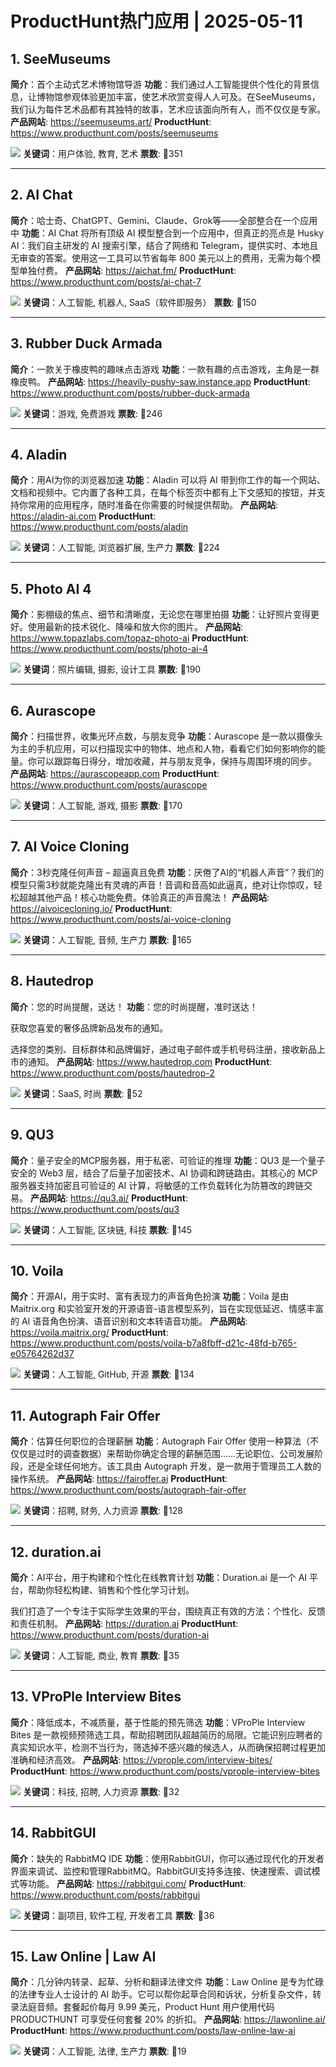 # ProductHunt热门应用 | 2025-05-11

## 1. SeeMuseums
**简介**：首个主动式艺术博物馆导游
**功能**：我们通过人工智能提供个性化的背景信息，让博物馆参观体验更加丰富，使艺术欣赏变得人人可及。在SeeMuseums，我们认为每件艺术品都有其独特的故事，艺术应该面向所有人，而不仅仅是专家。
**产品网站**: https://seemuseums.art/
**ProductHunt**: https://www.producthunt.com/posts/seemuseums

![](https://ph-files.imgix.net/66425d55-a4fc-4ba3-8868-ffba02a5690f.png)
**关键词**：用户体验, 教育, 艺术
**票数**: 🔺351

---

## 2. AI Chat
**简介**：哈士奇、ChatGPT、Gemini、Claude、Grok等——全部整合在一个应用中
**功能**：AI Chat 将所有顶级 AI 模型整合到一个应用中，但真正的亮点是 Husky AI：我们自主研发的 AI 搜索引擎，结合了网络和 Telegram，提供实时、本地且无审查的答案。使用这一工具可以节省每年 800 美元以上的费用，无需为每个模型单独付费。
**产品网站**: https://aichat.fm/
**ProductHunt**: https://www.producthunt.com/posts/ai-chat-7

![](https://ph-files.imgix.net/7ff9d4c4-95e0-4554-8fd4-29602a9dfeec.png)
**关键词**：人工智能, 机器人, SaaS（软件即服务）
**票数**: 🔺150

---

## 3. Rubber Duck Armada
**简介**：一款关于橡皮鸭的趣味点击游戏
**功能**：一款有趣的点击游戏，主角是一群橡皮鸭。
**产品网站**: https://heavily-pushy-saw.instance.app
**ProductHunt**: https://www.producthunt.com/posts/rubber-duck-armada

![](https://ph-files.imgix.net/667a1dc8-e107-4d1e-b730-52e8a7aaff38.png)
**关键词**：游戏, 免费游戏
**票数**: 🔺246

---

## 4. Aladin
**简介**：用AI为你的浏览器加速
**功能**：Aladin 可以将 AI 带到你工作的每一个网站、文档和视频中。它内置了各种工具，在每个标签页中都有上下文感知的按钮，并支持你常用的应用程序，随时准备在你需要的时候提供帮助。
**产品网站**: https://aladin-ai.com
**ProductHunt**: https://www.producthunt.com/posts/aladin

![](https://ph-files.imgix.net/adae1d0e-750b-481d-aa0d-adf22ea5d3c3.png)
**关键词**：人工智能, 浏览器扩展, 生产力
**票数**: 🔺224

---

## 5. Photo AI 4
**简介**：影棚级的焦点、细节和清晰度，无论您在哪里拍摄
**功能**：让好照片变得更好。使用最新的技术锐化、降噪和放大你的图片。
**产品网站**: https://www.topazlabs.com/topaz-photo-ai
**ProductHunt**: https://www.producthunt.com/posts/photo-ai-4

![](https://ph-files.imgix.net/59510edd-1bb0-4681-8629-18576c860881.jpeg)
**关键词**：照片编辑, 摄影, 设计工具
**票数**: 🔺190

---

## 6. Aurascope
**简介**：扫描世界，收集光环点数，与朋友竞争
**功能**：Aurascope 是一款以摄像头为主的手机应用，可以扫描现实中的物体、地点和人物，看看它们如何影响你的能量。你可以跟踪每日得分，增加收藏，并与朋友竞争，保持与周围环境的同步。
**产品网站**: https://aurascopeapp.com
**ProductHunt**: https://www.producthunt.com/posts/aurascope

![](https://ph-files.imgix.net/e81f5d9c-2fae-44b3-9c79-ab4202212f76.png)
**关键词**：人工智能, 游戏, 摄影
**票数**: 🔺170

---

## 7. AI Voice Cloning
**简介**：3秒克隆任何声音 – 超逼真且免费
**功能**：厌倦了AI的“机器人声音”？我们的模型只需3秒就能克隆出有灵魂的声音！音调和音高如此逼真，绝对让你惊叹，轻松超越其他产品！核心功能免费。体验真正的声音魔法！
**产品网站**: https://aivoicecloning.io/
**ProductHunt**: https://www.producthunt.com/posts/ai-voice-cloning

![](https://ph-files.imgix.net/ba3546cc-a438-404a-b3f0-4b5c070be8d5.png)
**关键词**：人工智能, 音频, 生产力
**票数**: 🔺165

---

## 8. Hautedrop
**简介**：您的时尚提醒，送达！
**功能**：您的时尚提醒，准时送达！

获取您喜爱的奢侈品牌新品发布的通知。

选择您的类别、目标群体和品牌偏好，通过电子邮件或手机号码注册，接收新品上市的通知。
**产品网站**: https://www.hautedrop.com
**ProductHunt**: https://www.producthunt.com/posts/hautedrop-2

![](https://ph-files.imgix.net/db90ad28-f537-4c6e-b6a2-a30f4bd39777.png)
**关键词**：SaaS, 时尚
**票数**: 🔺52

---

## 9. QU3
**简介**：量子安全的MCP服务器，用于私密、可验证的推理
**功能**：QU3 是一个量子安全的 Web3 层，结合了后量子加密技术、AI 协调和跨链路由。其核心的 MCP 服务器支持加密且可验证的 AI 计算，将敏感的工作负载转化为防篡改的跨链交易。
**产品网站**: https://qu3.ai/
**ProductHunt**: https://www.producthunt.com/posts/qu3

![](https://ph-files.imgix.net/8932425d-b2c1-4f36-aa5f-b7209b434ac2.png)
**关键词**：人工智能, 区块链, 科技
**票数**: 🔺145

---

## 10. Voila
**简介**：开源AI，用于实时、富有表现力的声音角色扮演
**功能**：Voila 是由 Maitrix.org 和实验室开发的开源语音-语言模型系列，旨在实现低延迟、情感丰富的 AI 语音角色扮演、语音识别和文本转语音功能。
**产品网站**: https://voila.maitrix.org/
**ProductHunt**: https://www.producthunt.com/posts/voila-b7a8fbff-d21c-48fd-b765-e05764262d37

![](https://ph-files.imgix.net/58f2217e-b682-4ca4-98d3-f60521bf67b5.png)
**关键词**：人工智能, GitHub, 开源
**票数**: 🔺134

---

## 11. Autograph Fair Offer
**简介**：估算任何职位的合理薪酬
**功能**：Autograph Fair Offer 使用一种算法（不仅仅是过时的调查数据）来帮助你确定合理的薪酬范围……无论职位、公司发展阶段，还是全球任何地方。该工具由 Autograph 开发，是一款用于管理员工人数的操作系统。
**产品网站**: https://fairoffer.ai
**ProductHunt**: https://www.producthunt.com/posts/autograph-fair-offer

![](https://ph-files.imgix.net/0b4d1b64-ffcb-40c4-8c0d-9af2f5b70339.webp)
**关键词**：招聘, 财务, 人力资源
**票数**: 🔺128

---

## 12. duration.ai
**简介**：AI平台，用于构建和个性化在线教育计划
**功能**：Duration.ai 是一个 AI 平台，帮助你轻松构建、销售和个性化学习计划。

我们打造了一个专注于实际学生效果的平台，围绕真正有效的方法：个性化、反馈和责任机制。
**产品网站**: https://duration.ai
**ProductHunt**: https://www.producthunt.com/posts/duration-ai

![](https://ph-files.imgix.net/d603d752-92c1-4c00-bfe8-1d1322a9bc9b.jpeg)
**关键词**：人工智能, 商业, 教育
**票数**: 🔺35

---

## 13. VProPle Interview Bites
**简介**：降低成本，不减质量，基于性能的预先筛选
**功能**：VProPle Interview Bites 是一款视频预筛选工具，帮助招聘团队超越简历的局限。它能识别应聘者的真实知识水平，检测不当行为，筛选掉不感兴趣的候选人，从而确保招聘过程更加准确和经济高效。
**产品网站**: https://vprople.com/interview-bites/
**ProductHunt**: https://www.producthunt.com/posts/vprople-interview-bites

![](https://ph-files.imgix.net/5a8f9703-9c38-43d0-a562-0f969873d21c.png)
**关键词**：科技, 招聘, 人力资源
**票数**: 🔺32

---

## 14. RabbitGUI
**简介**：缺失的 RabbitMQ IDE
**功能**：使用RabbitGUI，你可以通过现代化的开发者界面来调试、监控和管理RabbitMQ。RabbitGUI支持多连接、快速搜索、调试模式等功能。
**产品网站**: https://rabbitgui.com/
**ProductHunt**: https://www.producthunt.com/posts/rabbitgui

![](https://ph-files.imgix.net/966cf430-5dbc-406f-b758-2e321707191e.png)
**关键词**：副项目, 软件工程, 开发者工具
**票数**: 🔺36

---

## 15. Law Online | Law AI
**简介**：几分钟内转录、起草、分析和翻译法律文件
**功能**：Law Online 是专为忙碌的法律专业人士设计的 AI 助手。它可以帮你起草合同和诉状，分析复杂文件，转录法庭音频。套餐起价每月 9.99 美元，Product Hunt 用户使用代码 PRODUCTHUNT 可享受任何套餐 20% 的折扣。
**产品网站**: https://lawonline.ai/
**ProductHunt**: https://www.producthunt.com/posts/law-online-law-ai

![](https://ph-files.imgix.net/c5091835-d003-45e5-8df6-9f0a4c07bb32.png)
**关键词**：人工智能, 法律, 生产力
**票数**: 🔺19

